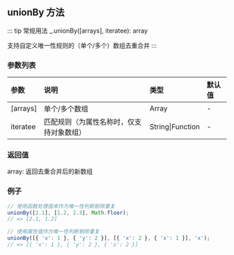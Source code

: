 ## unionBy 方法
::: tip 常规用法
_.unionBy([arrays], iteratee): array

支持自定义唯一性规则的（单个/多个）数组去重合并
:::

### 参数列表
| 参数          | 说明          | 类型         | 默认值   |
| :------------ |:------------ | :--------    | :--------|
| [arrays]      | 单个/多个数组   | Array | -      |
| iteratee      | 匹配规则（为属性名称时，仅支持对象数组）  | String\|Function | - |

### 返回值 
array: 返回去重合并后的新数组

### 例子
```js
// 使用函数处理值来作为唯一性判断剔除重复
unionBy([2.1], [1.2, 2.3], Math.floor);
// => [2.1, 1.2]

// 使用属性值作为唯一性判断剔除重复
unionBy([{ 'x': 1 }, { 'y': 2 }], [{ 'x': 2 }, { 'x': 1 }], 'x');
// => [{ 'x': 1 }, { 'y': 2 }, { 'x': 2 }]
```
